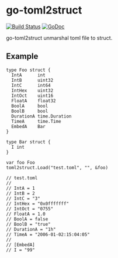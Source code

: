# go-toml2struct

[![Build Status](https://travis-ci.org/yangchenxing/go-toml2struct.svg?branch=master)](https://travis-ci.org/yangchenxing/go-toml2struct)
[![GoDoc](http://godoc.org/github.com/yangchenxing/go-toml2struct?status.svg)](http://godoc.org/github.com/yangchenxing/go-toml2struct)

go-toml2struct unmarshal toml file to struct.

## Example

    type Foo struct {
      IntA      int
      IntB      uint32
      IntC      int64
      IntHex    uint32
      IntOct    uint16
      FloatA    float32
      BoolA     bool
      BoolB     bool
      DurationA time.Duration
      TimeA     time.Time
      EmbedA    Bar
    }
    
    type Bar struct {
      I int
    }
    
    var foo Foo
    toml2struct.Load("test.toml", "", &foo)
    
    // test.toml
    // 
    // IntA = 1
    // IntB = 2
    // IntC = "3"
    // IntHex = "0x0fffffff"
    // IntOct = "0755"
    // FloatA = 1.0
    // BoolA = false
    // BoolB = "true"
    // DurationA = "1h"
    // TimeA = "2006-01-02:15:04:05"
    // 
    // [EmbedA]
    // I = "99"
